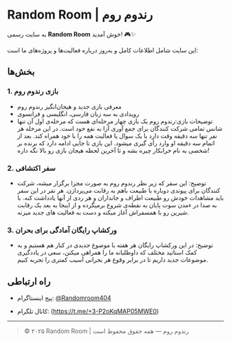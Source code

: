 # Random Room | رندوم روم

به سایت رسمی **Random Room** خوش آمدید! 🎮✨

این سایت شامل اطلاعات کامل و به‌روز درباره فعالیت‌ها و پروژه‌های ما است:

## بخش‌ها

### 1. بازی رندوم روم
- معرفی بازی جدید و هیجان‌انگیز رندوم روم 
- رویدادی به سه زبان فارسی، انگلیسی و فرانسوی  
- توضیحات بازی:رندوم روم یک بازی چهار مرحله‌ای هست که مرحله‌ی اول آن تنها شانس تمامی شرکت کنندگان برای جمع آوری آزا به نفع خود است. در این مرخله هر نفر تنها سه دقیقه وقت دارد با یک سوال یا فعالیت همه را با خود همراه کند. بعد از اتمام سه دقیقه او وارد رأی گیری میشود. این بازی تا جایی ادامه دارد که برنده بر شخصی به نام خرابکار چیره بشه و تا آخرین لحظه هیجان بازی رو بالا نگه داره!  

### 2. سفر اکتشافی
- توضیح: این سفر که زیر نظر رندوم روم به صورت مجزا برگزار میشه، شرکت کنندگان برای پیوندی دوباره با طبیعت باهم به رقابت می‌پردازن. هر نفر در این سفر باید مشاهدات خودش رو طبیعت اطراف و جانداران و هر ردی از آنها یادداشت کنه. با به صدا در ءمدن سوت پایان به نقطه‌ی شروع برمیگرده و از اینجا به بعد یک رقابت شیرین رو با همسفراش آغاز میکنه و دست به فعالیت های جدید میزنه.  

### 3. ورکشاپ رایگان آمادگی برای بحران
- توضیح: در این ورکشاپ رایگان هر هفته با موضوع جدیدی در کنار هم هستیم و به کمک استاتید مختلف که داوطلبانه ما را همراهی میکنن، سعی در یاددگیری موضوعات جدید داریم تا در برابر وقوع هر بحرانی آسیب کمتری را تجربه کنیم.  

## راه ارتباطی
- پیج اینستاگرام: [@Randomroom404](https://instagram.com/Randomroom404)

- کانال تلگرام:
  (https://t.me/+3-P2oKqMAP05MWE0)
---

> © ۲۰۲۵ Random Room | رندوم روم — همه حقوق محفوظ است
